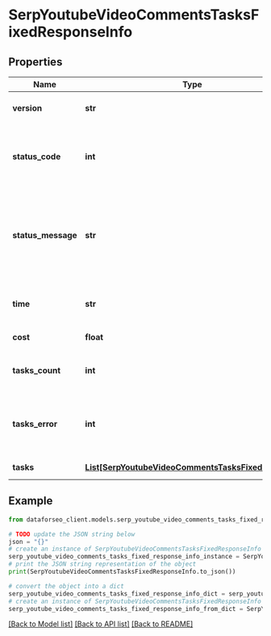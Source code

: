# SerpYoutubeVideoCommentsTasksFixedResponseInfo


## Properties

Name | Type | Description | Notes
------------ | ------------- | ------------- | -------------
**version** | **str** | the current version of the API | [optional] 
**status_code** | **int** | general status code you can find the full list of the response codes here | [optional] 
**status_message** | **str** | general informational message you can find the full list of general informational messages here | [optional] 
**time** | **str** | total execution time, seconds | [optional] 
**cost** | **float** | total tasks cost, USD | [optional] 
**tasks_count** | **int** | the number of tasks in the tasks array | [optional] 
**tasks_error** | **int** | the number of tasks in the tasks array returned with an error | [optional] 
**tasks** | [**List[SerpYoutubeVideoCommentsTasksFixedTaskInfo]**](SerpYoutubeVideoCommentsTasksFixedTaskInfo.md) | array of tasks | [optional] 

## Example

```python
from dataforseo_client.models.serp_youtube_video_comments_tasks_fixed_response_info import SerpYoutubeVideoCommentsTasksFixedResponseInfo

# TODO update the JSON string below
json = "{}"
# create an instance of SerpYoutubeVideoCommentsTasksFixedResponseInfo from a JSON string
serp_youtube_video_comments_tasks_fixed_response_info_instance = SerpYoutubeVideoCommentsTasksFixedResponseInfo.from_json(json)
# print the JSON string representation of the object
print(SerpYoutubeVideoCommentsTasksFixedResponseInfo.to_json())

# convert the object into a dict
serp_youtube_video_comments_tasks_fixed_response_info_dict = serp_youtube_video_comments_tasks_fixed_response_info_instance.to_dict()
# create an instance of SerpYoutubeVideoCommentsTasksFixedResponseInfo from a dict
serp_youtube_video_comments_tasks_fixed_response_info_from_dict = SerpYoutubeVideoCommentsTasksFixedResponseInfo.from_dict(serp_youtube_video_comments_tasks_fixed_response_info_dict)
```
[[Back to Model list]](../README.md#documentation-for-models) [[Back to API list]](../README.md#documentation-for-api-endpoints) [[Back to README]](../README.md)


